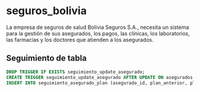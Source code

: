 # seguros_bolivia

La empresa de seguros de salud Bolivia Seguros S.A., necesita un sistema para la gestión de sus asegurados, los pagos, las clínicas, los laboratorios, las farmacias y los doctores que atienden a los asegurados.

## Seguimiento de tabla

```sql
DROP TRIGGER IF EXISTS seguimiento_update_asegurado;
CREATE TRIGGER seguimiento_update_asegurado AFTER UPDATE ON asegurados FOR EACH ROW
INSERT INTO seguimiento_asegurado_plan (asegurado_id, plan_anterior, plan_actual, accion) VALUES(NEW.id, OLD.plan_id, NEW.plan_id, "update")
```
